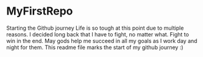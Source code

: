 # MyFirstRepo
Starting the Github journey
Life is so tough at this point due to multiple reasons. I decided long back that I have to fight, no matter what. Fight to win in the end. May gods help me succeed in all my goals as I work day and night for them. This readme file marks the start of my github journey :) 
